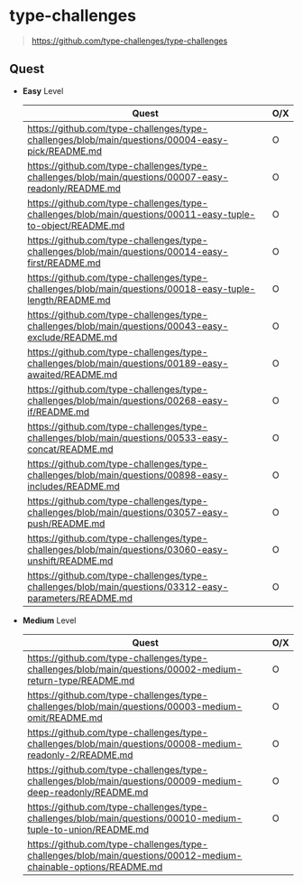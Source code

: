 # type-challenges

> https://github.com/type-challenges/type-challenges

## Quest

- **Easy** Level

  | Quest                                                                                                       | O/X |
  | ----------------------------------------------------------------------------------------------------------- | --- |
  | https://github.com/type-challenges/type-challenges/blob/main/questions/00004-easy-pick/README.md            | O   |
  | https://github.com/type-challenges/type-challenges/blob/main/questions/00007-easy-readonly/README.md        | O   |
  | https://github.com/type-challenges/type-challenges/blob/main/questions/00011-easy-tuple-to-object/README.md | O   |
  | https://github.com/type-challenges/type-challenges/blob/main/questions/00014-easy-first/README.md           | O   |
  | https://github.com/type-challenges/type-challenges/blob/main/questions/00018-easy-tuple-length/README.md    | O   |
  | https://github.com/type-challenges/type-challenges/blob/main/questions/00043-easy-exclude/README.md         | O   |
  | https://github.com/type-challenges/type-challenges/blob/main/questions/00189-easy-awaited/README.md         | O   |
  | https://github.com/type-challenges/type-challenges/blob/main/questions/00268-easy-if/README.md              | O   |
  | https://github.com/type-challenges/type-challenges/blob/main/questions/00533-easy-concat/README.md          | O   |
  | https://github.com/type-challenges/type-challenges/blob/main/questions/00898-easy-includes/README.md        | O   |
  | https://github.com/type-challenges/type-challenges/blob/main/questions/03057-easy-push/README.md            | O   |
  | https://github.com/type-challenges/type-challenges/blob/main/questions/03060-easy-unshift/README.md         | O   |
  | https://github.com/type-challenges/type-challenges/blob/main/questions/03312-easy-parameters/README.md      | O   |

- **Medium** Level

  | Quest                                                                                                           | O/X |
  | --------------------------------------------------------------------------------------------------------------- | --- |
  | https://github.com/type-challenges/type-challenges/blob/main/questions/00002-medium-return-type/README.md       | O   |
  | https://github.com/type-challenges/type-challenges/blob/main/questions/00003-medium-omit/README.md              | O   |
  | https://github.com/type-challenges/type-challenges/blob/main/questions/00008-medium-readonly-2/README.md        | O   |
  | https://github.com/type-challenges/type-challenges/blob/main/questions/00009-medium-deep-readonly/README.md     | O   |
  | https://github.com/type-challenges/type-challenges/blob/main/questions/00010-medium-tuple-to-union/README.md    | O   |
  | https://github.com/type-challenges/type-challenges/blob/main/questions/00012-medium-chainable-options/README.md |     |
